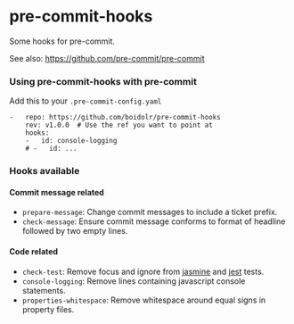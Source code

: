 pre-commit-hooks
================

Some hooks for pre-commit.

See also: https://github.com/pre-commit/pre-commit


### Using pre-commit-hooks with pre-commit

Add this to your `.pre-commit-config.yaml`

    -   repo: https://github.com/boidolr/pre-commit-hooks
        rev: v1.0.0  # Use the ref you want to point at
        hooks:
        -   id: console-logging
        # -   id: ...


### Hooks available

#### Commit message related

- `prepare-message`: Change commit messages to include a ticket prefix.
- `check-message`: Ensure commit message conforms to format of headline followed by two empty lines.

#### Code related

- `check-test`: Remove focus and ignore from [jasmine](https://jasmine.github.io/) and [jest](https://jestjs.io/) tests.
- `console-logging`: Remove lines containing javascript console statements.
- `properties-whitespace`: Remove whitespace around equal signs in property files.
